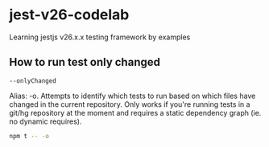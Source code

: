 # jest-v26-codelab

Learning jestjs v26.x.x testing framework by examples

## How to run test only changed

`--onlyChanged`

Alias: -o. Attempts to identify which tests to run based on which files have changed in the current repository. Only works if you're running tests in a git/hg repository at the moment and requires a static dependency graph (ie. no dynamic requires).

```bash
npm t -- -o
```

